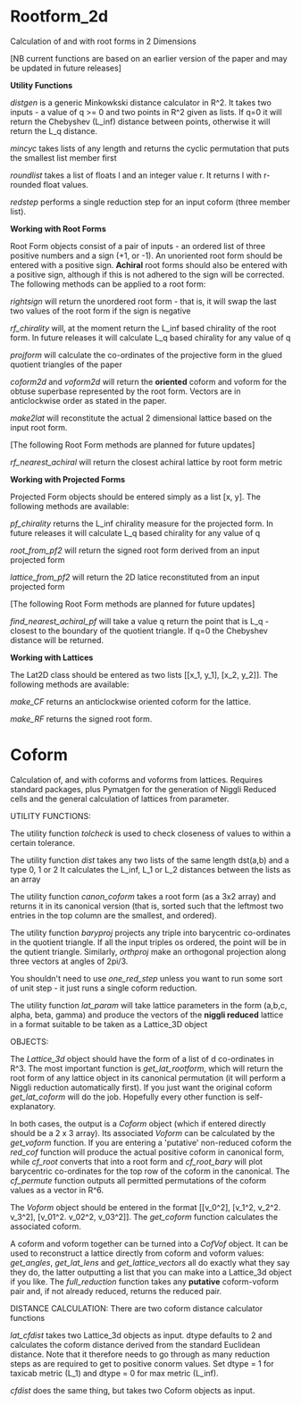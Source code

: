 # Rootform_2d
Calculation of and with root forms in 2 Dimensions

[NB current functions are based on an earlier version of the paper and may be updated in future releases]

**Utility Functions**

*distgen* is a generic Minkowkski distance calculator in R^2. It takes two inputs - a value of q >= 0 and two points in R^2 given as lists. If q=0 it will return the Chebyshev (L_inf) distance between points, otherwise it will return the L_q distance. 

*mincyc* takes lists of any length and returns the cyclic permutation that puts the smallest list member first

*roundlist* takes a list of floats l and an integer value r. It returns l with r-rounded float values. 

*redstep* performs a single reduction step for an input coform (three member list). 

**Working with Root Forms**

Root Form objects consist of a pair of inputs - an ordered list of three positive numbers and a sign (+1, or -1). An unoriented root form should be entered with a positive sign. **Achiral** root forms should also be entered with a positive sign, although if this is not adhered to the sign will be corrected. The following methods can be applied to a root form:

*rightsign* will return the unordered root form - that is, it will swap the last two values of the root form if the sign is negative

*rf_chirality* will, at the moment return the L_inf based chirality of the root form. In future releases it will calculate L_q based chirality for any value of q

*projform* will calculate the co-ordinates of the projective form in the glued quotient triangles of the paper

*coform2d* and *voform2d* will return the **oriented** coform and voform for the obtuse superbase represented by the root form. Vectors are in anticlockwise order as stated in the paper. 

*make2lat* will reconstitute the actual 2 dimensional lattice based on the input root form. 

[The following Root Form methods are planned for future updates]

*rf_nearest_achiral* will return the closest achiral lattice by root form metric

**Working with Projected Forms**

Projected Form objects should be entered simply as a list [x, y]. The following methods are available:

*pf_chirality* returns the L_inf chirality measure for the projected form. In future releases it will calculate L_q based chirality for any value of q

*root_from_pf2* will return the signed root form derived from an input projected form

*lattice_from_pf2* will return the 2D latice reconstituted from an input projected form 

[The following Root Form methods are planned for future updates]

*find_nearest_achiral_pf* will take a value q return the point that is L_q - closest to the boundary of the quotient triangle. If q=0 the Chebyshev distance will be returned.  

**Working with Lattices**

The Lat2D class should be entered as two lists [[x_1, y_1], [x_2, y_2]]. The following methods are available:

*make_CF* returns an anticlockwise oriented coform for the lattice. 

*make_RF* returns the signed root form. 


# Coform
Calculation of, and with coforms and voforms from lattices. Requires standard packages, plus Pymatgen for the generation of Niggli Reduced cells and the general calculation of lattices from parameter. 

UTILITY FUNCTIONS:

The utility function *tolcheck* is used to check closeness of values to within a certain tolerance. 

The utility function *dist* takes any two lists of the same length dst(a,b) and a type 0, 1 or 2 
It calculates the L_inf, L_1 or L_2 distances between the lists as an array

The utility function *canon_coform* takes a root form (as a 3x2 array) and returns it in its canonical version (that is, sorted such that the leftmost two entries in the top column are the smallest, and ordered). 

The utility function *baryproj* projects any triple into barycentric co-ordinates in the quotient triangle. If all the input triples os ordered, the point will be in the qutient triangle. Similarly, *orthproj* make an orthogonal projection along three vectors at angles of 2pi/3. 

You shouldn't need to use *one_red_step* unless you want to run some sort of unit step - it just runs a single coform reduction. 

The utility function *lat_param* will take lattice parameters in the form (a,b,c, alpha, beta, gamma) and produce the vectors of the **niggli reduced** lattice in a format suitable to be taken as a Lattice_3D object

OBJECTS:

The *Lattice_3d* object should have the form of a list of d co-ordinates in R^3. The most important function is *get_lat_rootform*, which will return the root form of any lattice object in its canonical permutation (it will perform a Niggli reduction automatically first). If you just want the original coform  *get_lat_coform* will do the job. Hopefully every other function is self-explanatory. 

In both cases, the output is a *Coform* object (which if entered directly should be a 2 x 3 array). Its associated *Voform* can be calculated by the *get_voform* function. If you are entering a 'putative' non-reduced coform  the *red_cof* function will produce the actual positive coform in canonical form, while *cf_root* converts that into a root form and *cf_root_bary* will plot barycentric co-ordinates for the top row of the coform in the canonical. The *cf_permute* function outputs all permitted permutations of the coform values as a vector in R^6. 

The *Voform* object should be entered in the format [[v_0^2], [v_1^2, v_2^2. v_3^2], [v_01^2. v_02^2, v_03^2]]. The *get_coform* function calculates the associated coform.

A coform and voform together can be turned into a *CofVof* object. It can be used to reconstruct a lattice directly from coform and voform values: *get_angles*, *get_lat_lens* and *get_lattice_vectors* all do exactly what they say they do, the latter outputting a list that you can make into a Lattice_3d object if you like. The *full_reduction* function takes any **putative** coform-voform pair and, if not already reduced, returns the reduced pair. 


DISTANCE CALCULATION:
There are two coform distance calculator functions

*lat_cfdist* takes two Lattice_3d objects as input. dtype defaults to 2 and calculates the coform distance derived from the standard Euclidean distance. Note that it therefore needs to go through as many reduction steps as are required to get to positive conorm values. Set dtype = 1 for taxicab metric (L_1) and dtype = 0 for max metric (L_inf). 

*cfdist* does the same thing, but takes two Coform objects as input. 
